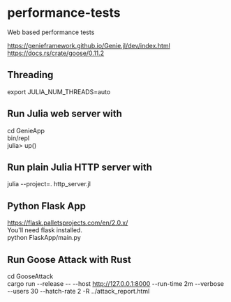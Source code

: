 # performance-tests
Web based performance tests

https://genieframework.github.io/Genie.jl/dev/index.html  
https://docs.rs/crate/goose/0.11.2

## Threading

export JULIA_NUM_THREADS=auto

## Run Julia web server with

cd GenieApp  
bin/repl  
julia> up()  

## Run plain Julia HTTP server with

julia --project=. http_server.jl  

## Python Flask App

https://flask.palletsprojects.com/en/2.0.x/  
You'll need flask installed.  
python FlaskApp/main.py  

## Run Goose Attack with Rust

cd GooseAttack  
cargo run --release -- --host http://127.0.0.1:8000 --run-time 2m --verbose --users 30 --hatch-rate 2 -R ../attack_report.html  
